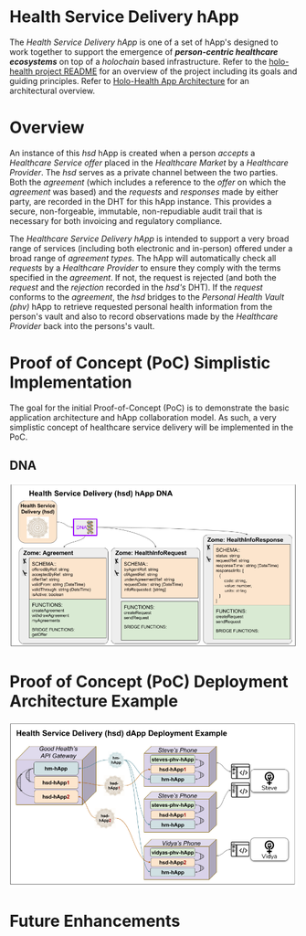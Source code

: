 # Health Service Delivery hApp
The _Health Service Delivery hApp_ is one of a set of hApp's designed to work together to support the emergence of _**person-centric healthcare ecosystems**_ on top of a _holochain_ based infrastructure. Refer to the [holo-health project README](../README.md) for an overview of the project including its goals and guiding principles. Refer to [Holo-Health App Architecture](../holo-health-app-architecture.md) for an architectural overview.

# Overview
An instance of this _hsd_ hApp is created when a person _accepts_ a _Healthcare Service offer_ placed in the _Healthcare Market_ by a _Healthcare Provider_. The _hsd_ serves as a private channel between the two parties. Both the _agreement_ (which includes a reference to the _offer_ on which the _agreement_ was based) and the _requests_ and _responses_ made by either party, are recorded in the DHT for this hApp instance. This provides a secure, non-forgeable, immutable, non-repudiable audit trail that is necessary for both invoicing and regulatory compliance. 

The _Healthcare Service Delivery hApp_ is intended to support a very broad range of services (including both electronic and in-person) offered under a broad range of _agreement types_. The hApp will automatically check all _requests_ by a _Healthcare Provider_  to ensure they comply with the terms specified in the _agreement_. If not, the request is  rejected (and both the _request_ and the _rejection_ recorded in the _hsd's_ DHT). If the _request_ conforms to the _agreement_, the _hsd_ bridges to the _Personal Health Vault (phv)_ hApp to retrieve requested personal health information from the person's vault and also to record observations made by the _Healthcare Provider_ back into the persons's vault.

# Proof of Concept (PoC) Simplistic Implementation 
The goal for the initial Proof-of-Concept (PoC) is to demonstrate the basic application architecture and hApp collaboration model. As such, a very simplistic concept of healthcare service delivery will be implemented in the PoC. 

## DNA
![Figure 1. Health Service Delivery DNA](../images/hsd-dna.png)

# Proof of Concept (PoC) Deployment Architecture Example
![Figure 2. Example hsd hApp Deployment](../images/hsd-deployment-example.png)

# Future Enhancements
